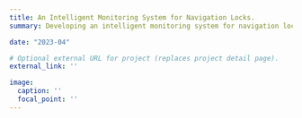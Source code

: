 ```yaml
---
title: An Intelligent Monitoring System for Navigation Locks.
summary: Developing an intelligent monitoring system for navigation locks, which achieves vessel detection, vessel name recognition, vessel draft reading, and vessel identification. And proposing a multi-task learning-enabled automatic vessel draft reading method (MTL-VDR). It achieves accurate vessel draft reading with error less than 0.1 meter.

date: "2023-04"

# Optional external URL for project (replaces project detail page).
external_link: ''

image: 
  caption: ''
  focal_point: ''
---
```

